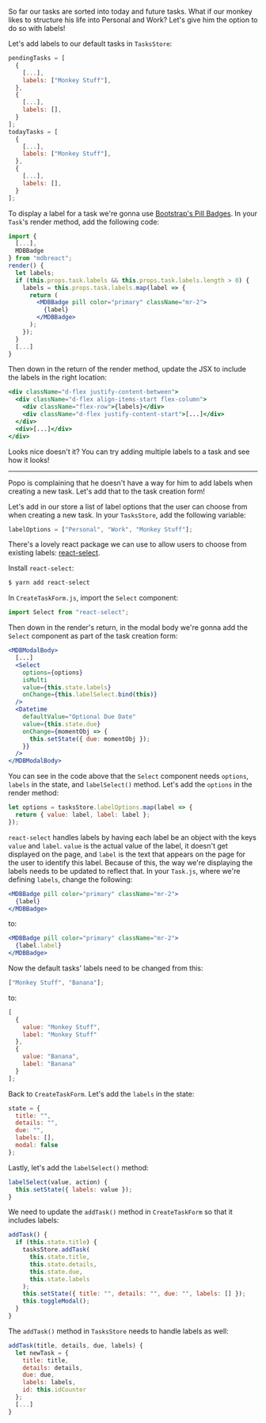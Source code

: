 So far our tasks are sorted into today and future tasks. What if our monkey likes to structure his life into Personal and Work? Let's give him the option to do so with labels!

Let's add labels to our default tasks in `TasksStore`:

```jsx
pendingTasks = [
  {
    [...],
    labels: ["Monkey Stuff"],
  },
  {
    [...],
    labels: [],
  }
];
todayTasks = [
  {
    [...],
    labels: ["Monkey Stuff"],
  },
  {
    [...],
    labels: [],
  }
];
```

To display a label for a task we're gonna use [Bootstrap's Pill Badges](https://mdbootstrap.com/docs/react/components/badges/#pills). In your `Task`'s render method, add the following code:

```jsx
import {
  [...],
  MDBBadge
} from "mdbreact";
render() {
  let labels;
  if (this.props.task.labels && this.props.task.labels.length > 0) {
    labels = this.props.task.labels.map(label => {
      return (
        <MDBBadge pill color="primary" className="mr-2">
          {label}
        </MDBBadge>
      );
    });
  }
  [...]
}
```

Then down in the return of the render method, update the JSX to include the labels in the right location:

```jsx
<div className="d-flex justify-content-between">
  <div className="d-flex align-items-start flex-column">
    <div className="flex-row">{labels}</div>
    <div className="d-flex justify-content-start">[...]</div>
  </div>
  <div>[...]</div>
</div>
```

Looks nice doesn't it? You can try adding multiple labels to a task and see how it looks!

---

Popo is complaining that he doesn't have a way for him to add labels when creating a new task. Let's add that to the task creation form!

Let's add in our store a list of label options that the user can choose from when creating a new task. In your `TasksStore`, add the following variable:

```jsx
labelOptions = ["Personal", "Work", "Monkey Stuff"];
```

There's a lovely react package we can use to allow users to choose from existing labels: [react-select](https://react-select.com/).

Install `react-select`:

```bash
$ yarn add react-select
```

In `CreateTaskForm.js`, import the `Select` component:

```jsx
import Select from "react-select";
```

Then down in the render's return, in the modal body we're gonna add the `Select` component as part of the task creation form:

```jsx
<MDBModalBody>
  [...]
  <Select
    options={options}
    isMulti
    value={this.state.labels}
    onChange={this.labelSelect.bind(this)}
  />
  <Datetime
    defaultValue="Optional Due Date"
    value={this.state.due}
    onChange={momentObj => {
      this.setState({ due: momentObj });
    }}
  />
</MDBModalBody>
```

You can see in the code above that the `Select` component needs `options`, `labels` in the state, and `labelSelect()` method. Let's add the `options` in the render method:

```jsx
let options = tasksStore.labelOptions.map(label => {
  return { value: label, label: label };
});
```

`react-select` handles labels by having each label be an object with the keys `value` and `label`. `value` is the actual value of the label, it doesn't get displayed on the page, and `label` is the text that appears on the page for the user to identify this label. Because of this, the way we're displaying the labels needs to be updated to reflect that. In your `Task.js`, where we're defining `labels`, change the following:

```jsx
<MDBBadge pill color="primary" className="mr-2">
  {label}
</MDBBadge>
```

to:

```jsx
<MDBBadge pill color="primary" className="mr-2">
  {label.label}
</MDBBadge>
```

Now the default tasks' labels need to be changed from this:

```jsx
["Monkey Stuff", "Banana"];
```

to:

```jsx
[
  {
    value: "Monkey Stuff",
    label: "Monkey Stuff"
  },
  {
    value: "Banana",
    label: "Banana"
  }
];
```

Back to `CreateTaskForm`. Let's add the `labels` in the state:

```jsx
state = {
  title: "",
  details: "",
  due: "",
  labels: [],
  modal: false
};
```

Lastly, let's add the `labelSelect()` method:

```jsx
labelSelect(value, action) {
  this.setState({ labels: value });
}
```

We need to update the `addTask()` method in `CreateTaskForm` so that it includes labels:

```jsx
addTask() {
  if (this.state.title) {
    tasksStore.addTask(
      this.state.title,
      this.state.details,
      this.state.due,
      this.state.labels
    );
    this.setState({ title: "", details: "", due: "", labels: [] });
    this.toggleModal();
  }
}
```

The `addTask()` method in `TasksStore` needs to handle labels as well:

```jsx
addTask(title, details, due, labels) {
  let newTask = {
    title: title,
    details: details,
    due: due,
    labels: labels,
    id: this.idCounter
  };
  [...]
}
```
